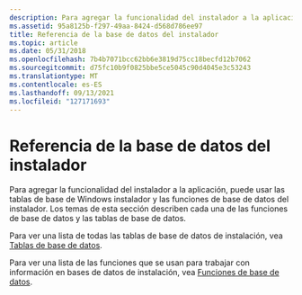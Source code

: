 ```yaml
---
description: Para agregar la funcionalidad del instalador a la aplicación, puede usar las tablas de base de Windows instalador y las funciones de base de datos del instalador. Los temas de esta sección describen cada una de las funciones de base de datos y las tablas de base de datos.
ms.assetid: 95a8125b-f297-49aa-8424-d568d786ee97
title: Referencia de la base de datos del instalador
ms.topic: article
ms.date: 05/31/2018
ms.openlocfilehash: 7b4b7071bcc62bb6e3819d75cc18becfd12b7062
ms.sourcegitcommit: d75fc10b9f0825bbe5ce5045c90d4045e3c53243
ms.translationtype: MT
ms.contentlocale: es-ES
ms.lasthandoff: 09/13/2021
ms.locfileid: "127171693"
---
```

# <a name="installer-database-reference"></a>Referencia de la base de datos del instalador

Para agregar la funcionalidad del instalador a la aplicación, puede usar las tablas de base de Windows instalador y las funciones de base de datos del instalador. Los temas de esta sección describen cada una de las funciones de base de datos y las tablas de base de datos.

Para ver una lista de todas las tablas de base de datos de instalación, vea [Tablas de base de datos](database-tables.md).

Para ver una lista de las funciones que se usan para trabajar con información en bases de datos de instalación, vea [Funciones de base de datos](database-functions.md).

 

 



